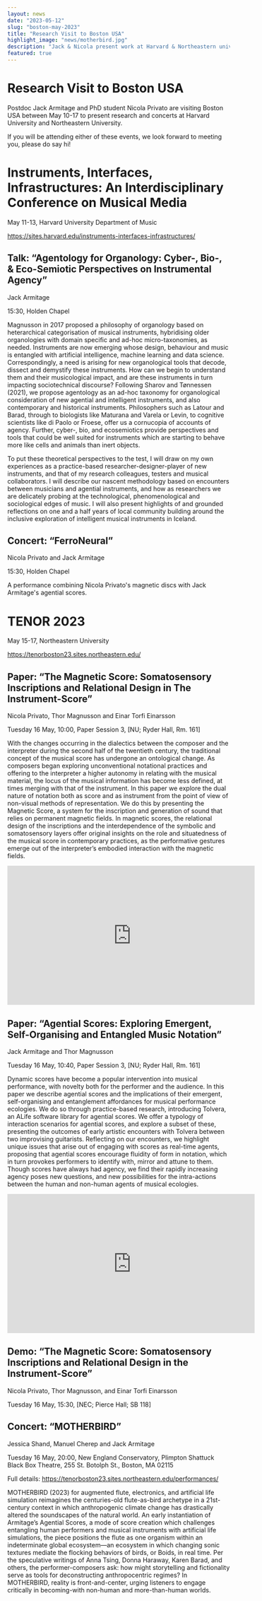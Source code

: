 ```yaml
---
layout: news
date: "2023-05-12"
slug: "boston-may-2023"
title: "Research Visit to Boston USA"
highlight_image: "news/motherbird.jpg"
description: "Jack & Nicola present work at Harvard & Northeastern universities."
featured: true
---
```


<script>
import CaptionedImage from "../../components/Images/CaptionedImage.svelte"
</script>

# Research Visit to Boston USA

Postdoc Jack Armitage and PhD student Nicola Privato are visiting Boston USA between May 10-17 to present research and concerts at Harvard University and Northeastern University.

If you will be attending either of these events, we look forward to meeting you, please do say hi!

# Instruments, Interfaces, Infrastructures: An Interdisciplinary Conference on Musical Media

May 11-13, Harvard University Department of Music

https://sites.harvard.edu/instruments-interfaces-infrastructures/

## Talk: “Agentology for Organology: Cyber-, Bio-, & Eco-Semiotic Perspectives on Instrumental Agency”

Jack Armitage

15:30, Holden Chapel

Magnusson in 2017 proposed a philosophy of organology based on heterarchical categorisation of musical instruments, hybridising older organologies with domain specific and ad-hoc micro-taxonomies, as needed. Instruments are now emerging whose design, behaviour and music is entangled with artificial intelligence, machine learning and data science. Correspondingly, a need is arising for new organological tools that decode, dissect and demystify these instruments. How can we begin to understand them and their musicological impact, and are these instruments in turn impacting sociotechnical discourse? Following Sharov and Tønnessen (2021), we propose agentology as an ad-hoc taxonomy for organological consideration of new agential and intelligent instruments, and also contemporary and historical instruments. Philosophers such as Latour and Barad, through to biologists like Maturana and Varela or Levin, to cognitive scientists like di Paolo or Froese, offer us a cornucopia of accounts of agency. Further, cyber-, bio, and ecosemiotics provide perspectives and tools that could be well suited for instruments which are starting to behave more like cells and animals than inert objects. 

To put these theoretical perspectives to the test, I will draw on my own experiences as a practice-based researcher-designer-player of new instruments, and that of my research colleagues, testers and musical collaborators. I will describe our nascent methodology based on encounters between musicians and agential instruments, and how as researchers we are delicately probing at the technological, phenomenological and sociological edges of music. I will also present highlights of and grounded reflections on one and a half years of local community building around the inclusive exploration of intelligent musical instruments in Iceland.

## Concert: “FerroNeural”

Nicola Privato and Jack Armitage

15:30, Holden Chapel

A performance combining Nicola Privato's magnetic discs with Jack Armitage's agential scores.

<CaptionedImage
src="news/ferroneural.jpg"
alt="FerroNeural at Harvard"
caption="FerroNeural at Harvard"/>

# TENOR 2023

May 15-17, Northeastern University

https://tenorboston23.sites.northeastern.edu/

## Paper: “The Magnetic Score: Somatosensory Inscriptions and Relational Design in The Instrument-Score”

Nicola Privato, Thor Magnusson and Einar Torfi Einarsson

Tuesday 16 May, 10:00, Paper Session 3, [NU; Ryder Hall, Rm. 161]

With the changes occurring in the dialectics between the composer and the interpreter during the second half of the twentieth century, the traditional concept of the musical score has undergone an ontological change. As composers began exploring unconventional notational practices and offering to the interpreter a higher autonomy in relating with the musical material, the locus of the musical information has become less defined, at times merging with that of the instrument. In this paper we explore the dual nature of notation both as score and as instrument from the point of view of non-visual methods of representation. We do this by presenting the Magnetic Score, a system for the inscription and generation of sound that relies on permanent magnetic fields. In magnetic scores, the relational design of the inscriptions and the interdependence of the symbolic and somatosensory layers offer original insights on the role and situatedness of the musical score in contemporary practices, as the performative gestures emerge out of the interpreter’s embodied interaction with the magnetic fields.

<iframe width="560" height="315" src="https://www.youtube.com/embed/kJ-VX6I8NMY" title="YouTube video player" frameborder="0" allow="accelerometer; autoplay; clipboard-write; encrypted-media; gyroscope; picture-in-picture; web-share" allowfullscreen></iframe>

## Paper: “Agential Scores: Exploring Emergent, Self-Organising and Entangled Music Notation”

Jack Armitage and Thor Magnusson

Tuesday 16 May, 10:40, Paper Session 3, [NU; Ryder Hall, Rm. 161]

Dynamic scores have become a popular intervention into musical performance, with novelty both for the performer and the audience. In this paper we describe agential scores and the implications of their emergent, self-organising and entanglement affordances for musical performance ecologies. We do so through practice-based research, introducing Tolvera, an ALife software library for agential scores. We offer a typology of interaction scenarios for agential scores, and explore a subset of these, presenting the outcomes of early artistic encounters with Tolvera between two improvising guitarists. Reflecting on our encounters, we highlight unique issues that arise out of engaging with scores as real-time agents, proposing that agential scores encourage fluidity of form in notation, which in turn provokes performers to identify with, mirror and attune to them. Though scores have always had agency, we find their rapidly increasing agency poses new questions, and new possibilities for the intra-actions between the human and non-human agents of musical ecologies.

<iframe width="560" height="315" src="https://www.youtube.com/embed/C74CPM-iqD8" title="YouTube video player" frameborder="0" allow="accelerometer; autoplay; clipboard-write; encrypted-media; gyroscope; picture-in-picture; web-share" allowfullscreen></iframe>

## Demo: “The Magnetic Score: Somatosensory Inscriptions and Relational Design in the Instrument-Score”

Nicola Privato, Thor Magnusson, and Einar Torfi Einarsson

Tuesday 16 May, 15:30, [NEC; Pierce Hall; SB 118]

## Concert: “MOTHERBIRD”

Jessica Shand, Manuel Cherep and Jack Armitage

Tuesday 16 May, 20:00, New England Conservatory, Plimpton Shattuck Black Box Theatre, 255 St. Botolph St., Boston, MA 02115

Full details: https://tenorboston23.sites.northeastern.edu/performances/

MOTHERBIRD (2023) for augmented flute, electronics, and artificial life simulation reimagines the centuries-old flute-as-bird archetype in a 21st-century context in which anthropogenic climate change has drastically altered the soundscapes of the natural world. An early instantiation of Armitage’s Agential Scores, a mode of score creation which challenges entangling human performers and musical instruments with artificial life simulations, the piece positions the flute as one organism within an indeterminate global ecosystem—an ecosystem in which changing sonic textures mediate the flocking behaviors of birds, or Boids, in real time. Per the speculative writings of Anna Tsing, Donna Haraway, Karen Barad, and others, the performer-composers ask: how might storytelling and fictionality serve as tools for deconstructing anthropocentric regimes? In MOTHERBIRD, reality is front-and-center, urging listeners to engage critically in becoming-with non-human and more-than-human worlds. 

<CaptionedImage
src="news/motherbird.jpg"
alt="MOTHERBIRD by Jessica Shand, Manuel Cherep and Jack Armitage"
caption="MOTHERBIRD by Jessica Shand, Manuel Cherep and Jack Armitage"/>
